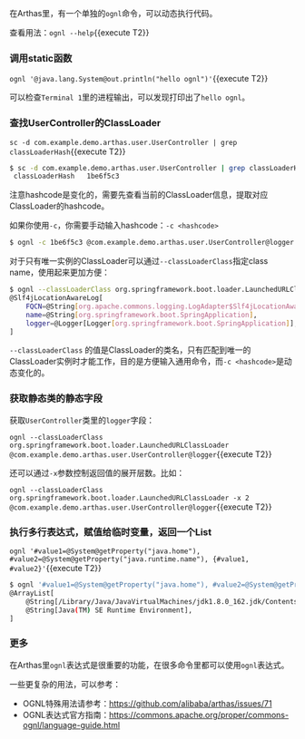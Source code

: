 
在Arthas里，有一个单独的`ognl`命令，可以动态执行代码。


查看用法：`ognl --help`{{execute T2}}

### 调用static函数

`ognl '@java.lang.System@out.println("hello ognl")'`{{execute T2}}

可以检查`Terminal 1`里的进程输出，可以发现打印出了`hello ognl`。


### 查找UserController的ClassLoader

`sc -d com.example.demo.arthas.user.UserController | grep classLoaderHash`{{execute T2}}

```bash
$ sc -d com.example.demo.arthas.user.UserController | grep classLoaderHash
 classLoaderHash   1be6f5c3
```

注意hashcode是变化的，需要先查看当前的ClassLoader信息，提取对应ClassLoader的hashcode。

如果你使用`-c`，你需要手动输入hashcode：`-c <hashcode>`

```bash
$ ognl -c 1be6f5c3 @com.example.demo.arthas.user.UserController@logger
```

对于只有唯一实例的ClassLoader可以通过`--classLoaderClass`指定class name，使用起来更加方便：

```bash
$ ognl --classLoaderClass org.springframework.boot.loader.LaunchedURLClassLoader  @org.springframework.boot.SpringApplication@logger
@Slf4jLocationAwareLog[
    FQCN=@String[org.apache.commons.logging.LogAdapter$Slf4jLocationAwareLog],
    name=@String[org.springframework.boot.SpringApplication],
    logger=@Logger[Logger[org.springframework.boot.SpringApplication]],
]
```

 `--classLoaderClass` 的值是ClassLoader的类名，只有匹配到唯一的ClassLoader实例时才能工作，目的是方便输入通用命令，而`-c <hashcode>`是动态变化的。

### 获取静态类的静态字段

获取`UserController`类里的`logger`字段：

`ognl --classLoaderClass org.springframework.boot.loader.LaunchedURLClassLoader @com.example.demo.arthas.user.UserController@logger`{{execute T2}}

还可以通过`-x`参数控制返回值的展开层数。比如：

`ognl --classLoaderClass org.springframework.boot.loader.LaunchedURLClassLoader -x 2 @com.example.demo.arthas.user.UserController@logger`{{execute T2}}

### 执行多行表达式，赋值给临时变量，返回一个List

`ognl '#value1=@System@getProperty("java.home"), #value2=@System@getProperty("java.runtime.name"), {#value1, #value2}'`{{execute T2}}

```bash
$ ognl '#value1=@System@getProperty("java.home"), #value2=@System@getProperty("java.runtime.name"), {#value1, #value2}'
@ArrayList[
    @String[/Library/Java/JavaVirtualMachines/jdk1.8.0_162.jdk/Contents/Home/jre],
    @String[Java(TM) SE Runtime Environment],
]
```

### 更多

在Arthas里`ognl`表达式是很重要的功能，在很多命令里都可以使用`ognl`表达式。

一些更复杂的用法，可以参考：

* OGNL特殊用法请参考：https://github.com/alibaba/arthas/issues/71
* OGNL表达式官方指南：https://commons.apache.org/proper/commons-ognl/language-guide.html